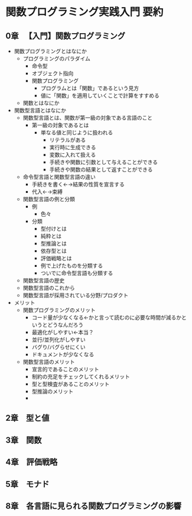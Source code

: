 # 関数プログラミング実践入門 要約

## 0章 　【入門】関数プログラミング
- 関数プログラミングとはなにか
  - プログラミングのパラダイム
    - 命令型
    - オブジェクト指向
    - 関数プログラミング
      - プログラムとは「関数」であるという見方
      - 値に「関数」を適用していくことで計算をすすめる
  - 関数とはなにか
- 関数型言語とはなにか
  - 関数型言語とは、関数が第一級の対象である言語のこと
    - 第一級の対象であるとは
      - 単なる値と同じように扱われる
        - リテラルがある
        - 実行時に生成できる
        - 変数に入れて扱える
        - 手続きや関数に引数として与えることができる
        - 手続きや関数の結果として返すことができる
  - 命令型言語と関数型言語の違い
    - 手続きを書く←→結果の性質を宣言する
    - 代入←→束縛
  - 関数型言語の例と分類
    - 例
      - 色々
    - 分類
      - 型付けとは
      - 純粋とは
      - 型推論とは
      - 依存型とは
      - 評価戦略とは
      - 例で上げたものを分類する
      - ついでに命令型言語も分類する
  - 関数型言語の歴史
  - 関数型言語のこれから
  - 関数型言語が採用されている分野/プロダクト
- メリット
  - 関数プログラミングのメリット
    - コード量が少なくなる←かと言って読むのに必要な時間が減るかというとどうなんだろう
    - 最適化がしやすい←本当？
    - 並行/並列化がしやすい
    - バグり/バグらせにくい
    - ドキュメントが少なくなる
  - 関数型言語のメリット
    - 宣言的であることのメリット
    - 制約の充足をチェックしてくれるメリット
    - 型と型検査があることのメリット
    - 型推論のメリット
    - 


## 2章　型と値

## 3章　関数

## 4章　評価戦略

## 5章　モナド

## 8章　各言語に見られる関数プログラミングの影響
